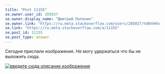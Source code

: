 ```yaml
---
title: "Post 11155"
se.owner.user_id: 205037
se.owner.display_name: "Дмитрий Полянин"
se.owner.link: "https://ru.meta.stackoverflow.com/users/205037/%d0%94%d0%bc%d0%b8%d1%82%d1%80%d0%b8%d0%b9-%d0%9f%d0%be%d0%bb%d1%8f%d0%bd%d0%b8%d0%bd"
se.link: "https://ru.meta.stackoverflow.com/a/11155"
se.post_id: 11155
se.post_type: answer
---
```

<p>Сегодня  прислали изображения. Не могу удержаться что бы не выложить сюда.</p>
<p><a href="https://i.stack.imgur.com/RxMhi.jpg" rel="nofollow noreferrer"><img src="https://i.stack.imgur.com/RxMhi.jpg" alt="введите сюда описание изображения" /></a></p>
